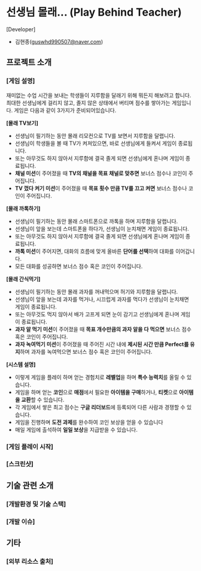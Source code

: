 # 선생님 몰래... (Play Behind Teacher)

[Developer]
- 김현종(guswhd990507@naver.com)

## 프로젝트 소개
### [게임 설명]
재미없는 수업 시간을 보내는 학생들이 지루함을 달래기 위해 뭐든지 해보려고 합니다.
최대한 선생님에게 걸리지 않고, 졸지 않은 상태에서 버티며 점수를 쌓아가는 게임입니다.
게임은 다음과 같이 3가지가 준비되어있습니다.

**[몰래 TV보기]**
- 선생님이 필기하는 동안 몰래 리모컨으로 TV를 보면서 지루함을 달랩니다.
- 선생님이 학생들을 볼 때 TV가 켜져있으면, 바로 선생님에게 들켜서 게임이 종료됩니다.
- 또는 아무것도 하지 않아서 지루함에 결국 졸게 되면 선생님에게 혼나며 게임이 종료됩니다.
- **채널 미션**이 주어졌을 때 **TV의 채널을 목표 채널로 맞추면** 보너스 점수나 코인이 주어집니다.
- **TV 껐다 켜기 미션**이 주어졌을 때 **목표 횟수 만큼 TV를 끄고 켜면** 보너스 점수나 코인이 주어집니다.

**[몰래 까톡하기]**
- 선생님이 필기하는 동안 몰래 스마트폰으로 까톡을 하며 지루함을 달랩니다.
- 선생님이 앞을 보는데 스마트폰을 하다가, 선생님이 눈치채면 게임이 종료됩니다.
- 또는 아무것도 하지 않아서 지루함에 결국 졸게 되면 선생님에게 혼나며 게임이 종료됩니다.
- **까톡 미션**이 주어지면, 대화의 흐름에 맞게 올바른 **단어를 선택**하여 대화를 이어갑니다.
- 모든 대화를 성공하면 보너스 점수 혹은 코인이 주어집니다.

**[몰래 간식먹기]**
- 선생님이 필기하는 동안 몰래 과자를 꺼내먹으며 허기와 지루함을 달랩니다.
- 선생님이 앞을 보는데 과자를 먹거나, 시끄럽게 과자를 먹다가 선생님이 눈치채면 게임이 종료됩니다.
- 또는 아무것도 먹지 않아서 배가 고프게 되면 눈이 감기고 선생님에게 혼나며 게임이 종료됩니다.
- **과자 알 먹기 미션**이 주어졌을 때 **목표 개수만큼의 과자 알을 다 먹으면** 보너스 점수 혹은 코인이 주어집니다.
- **과자 녹여먹기 미션**이 주어졌을 때 주어진 시간 내에 **제시된 시간 만큼 Perfect를 유지**하며 과자를 녹여먹으면 보너스 점수 혹은 코인이 주어집니다.

**[시스템 설명]**
- 이렇게 게임을 플레이 하며 얻는 경험치로 **레벨업**을 하며 **특수 능력치**를 올릴 수 있습니다.
- 게임을 하며 얻는 **코인**으로 **매점**에서 필요한 **아이템을 구매**하거나, **티켓**으로 **아이템을 교환**할 수 있습니다.
- 각 게임에서 쌓은 최고 점수는 **구글 리더보드**에 등록되어 다른 사람과 경쟁할 수 있습니다.
- 게임을 진행하며 **도전 과제**를 완수하여 코인 보상을 얻을 수 있습니다
- 매일 게임에 출석하여 **일일 보상**을 지급받을 수 있습니다.

### [게임 플레이 시작]

### [스크린샷]


## 기술 관련 소개
### [개발환경 및 기술 스택]

### [개발 이슈]

## 기타
### [외부 리소스 출처]
